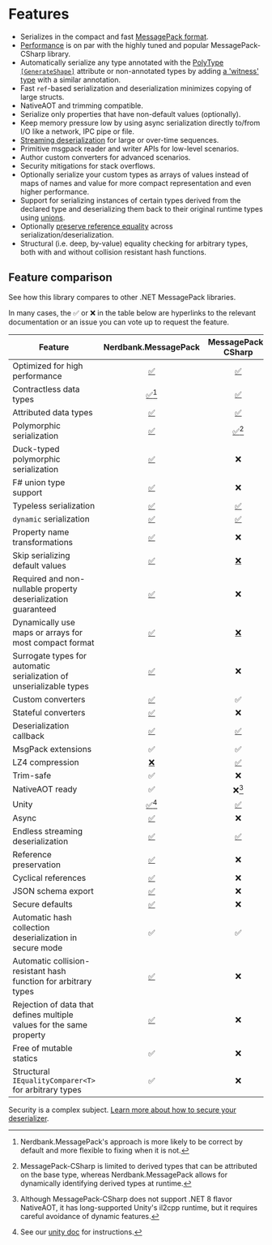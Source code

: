 # Features

* Serializes in the compact and fast [MessagePack format](https://msgpack.org/).
* [Performance](performance.md) is on par with the highly tuned and popular MessagePack-CSharp library.
* Automatically serialize any type annotated with the [PolyType `[GenerateShape]`](xref:PolyType.GenerateShapeAttribute) attribute
  or non-annotated types by adding [a 'witness' type](type-shapes.md#witness-classes) with a similar annotation.
* Fast `ref`-based serialization and deserialization minimizes copying of large structs.
* NativeAOT and trimming compatible.
* Serialize only properties that have non-default values (optionally).
* Keep memory pressure low by using async serialization directly to/from I/O like a network, IPC pipe or file.
* [Streaming deserialization](streaming-deserialization.md) for large or over-time sequences.
* Primitive msgpack reader and writer APIs for low-level scenarios.
* Author custom converters for advanced scenarios.
* Security mitigations for stack overflows.
* Optionally serialize your custom types as arrays of values instead of maps of names and value for more compact representation and even higher performance.
* Support for serializing instances of certain types derived from the declared type and deserializing them back to their original runtime types using [unions](unions.md).
* Optionally [preserve reference equality](xref:Nerdbank.MessagePack.MessagePackSerializer.PreserveReferences) across serialization/deserialization.
* Structural (i.e. deep, by-value) equality checking for arbitrary types, both with and without collision resistant hash functions.

## Feature comparison

See how this library compares to other .NET MessagePack libraries.

In many cases, the ✅ or ❌ in the table below are hyperlinks to the relevant documentation or an issue you can vote up to request the feature.

Feature                   | Nerdbank.MessagePack | MessagePack-CSharp  | Serde.NET
--------------------------|:--------------------:|:-------------------:|:-----------:|
Optimized for high performance | [✅](performance.md) | [✅](https://github.com/MessagePack-CSharp/MessagePack-CSharp?tab=readme-ov-file#performance) | ✅
Contractless data types   | [✅](getting-started.md)[^1] | [✅](https://github.com/MessagePack-CSharp/MessagePack-CSharp?tab=readme-ov-file#object-serialization) | ❌ |
Attributed data types     | [✅](customizing-serialization.md) | [✅](https://github.com/MessagePack-CSharp/MessagePack-CSharp?tab=readme-ov-file#object-serialization) | [✅](https://serdedotnet.github.io/generator/options.html)
Polymorphic serialization | [✅](unions.md) | [✅](https://github.com/MessagePack-CSharp/MessagePack-CSharp?tab=readme-ov-file#union)[^4] | [✅](https://serdedotnet.github.io/data-model.html)
Duck-typed polymorphic serialization | [✅](unions.md#duck-typing) | ❌ | ❌ |
F# union type support     | [✅](fsharp.md) | ❌ | ❌ |
Typeless serialization    | [✅](xref:Nerdbank.MessagePack.OptionalConverters.WithObjectConverter*) | [✅](https://github.com/MessagePack-CSharp/MessagePack-CSharp?tab=readme-ov-file#typeless) | ❌ |
`dynamic` serialization    | [✅](getting-started.md#untyped-deserialization) | [✅](https://github.com/MessagePack-CSharp/MessagePack-CSharp/blob/master/doc/ExpandoObject.md) | ❌ |
Property name transformations | [✅](xref:Nerdbank.MessagePack.MessagePackSerializer.PropertyNamingPolicy) | ❌ | ❌ |
Skip serializing default values | [✅](xref:Nerdbank.MessagePack.MessagePackSerializer.SerializeDefaultValues) | [❌](https://github.com/MessagePack-CSharp/MessagePack-CSharp/issues/678) | 🌗 |
Required and non-nullable property deserialization guaranteed | [✅](xref:Nerdbank.MessagePack.MessagePackSerializer.DeserializeDefaultValues) | ❌ | ✅ |
Dynamically use maps or arrays for most compact format | [✅](customizing-serialization.md#array-or-map) | [❌](https://github.com/MessagePack-CSharp/MessagePack-CSharp/issues/1953) | ❌ |
Surrogate types for automatic serialization of unserializable types | [✅](surrogate-types.md) | ❌ | [✅](https://serdedotnet.github.io/foreign-types.html) |
Custom converters         | [✅](custom-converters.md) | ✅ | [✅](https://serdedotnet.github.io/customization.html)
Stateful converters       | [✅](custom-converters.md#stateful-converters) | ❌ | ❌ |
Deserialization callback  | [✅](xref:Nerdbank.MessagePack.IMessagePackSerializationCallbacks) | [✅](https://github.com/MessagePack-CSharp/MessagePack-CSharp?tab=readme-ov-file#serialization-callback) | ❌ |
MsgPack extensions        | ✅ | ✅ | ❌ |
LZ4 compression           | [❌](https://github.com/AArnott/Nerdbank.MessagePack/issues/34) | [✅](https://github.com/MessagePack-CSharp/MessagePack-CSharp?tab=readme-ov-file#lz4-compression) | ❌ |
Trim-safe                 | ✅ | ❌ | ✅ |
NativeAOT ready           | ✅ | ❌[^2] | ✅ |
Unity                     | [✅](unity.md)[^3] | [✅](https://github.com/MessagePack-CSharp/MessagePack-CSharp?tab=readme-ov-file#unity-support) | ❔ |
Async                     | [✅](xref:Nerdbank.MessagePack.MessagePackSerializer.SerializeAsync*) | ❌ | ❌ |
Endless streaming deserialization | [✅](streaming-deserialization.md) | [✅](https://github.com/MessagePack-CSharp/MessagePack-CSharp/?tab=readme-ov-file#multiple-messagepack-structures-on-a-single-stream) | ❌ |
Reference preservation    | [✅](xref:Nerdbank.MessagePack.MessagePackSerializer.PreserveReferences) | ❌ | ❌ |
Cyclical references       | [✅](xref:Nerdbank.MessagePack.MessagePackSerializer.PreserveReferences) | ❌ | ❌ |
JSON schema export        | [✅](xref:Nerdbank.MessagePack.MessagePackSerializer.GetJsonSchema*) | ❌ | ❌ |
Secure defaults           | [✅](security.md) | ❌ | ❌ |
Automatic hash collection deserialization in secure mode | ✅ | ✅ | ❌ |
Automatic collision-resistant hash function for arbitrary types | [✅](xref:Nerdbank.MessagePack.StructuralEqualityComparer) | ❌ | ❌ |
Rejection of data that defines multiple values for the same property | [✅](security.md#multiple-values-for-the-same-property) | ❌ | ❌ |
Free of mutable statics   | ✅ | ❌ | ✅ |
Structural `IEqualityComparer<T>` for arbitrary types | ✅ | ❌ | ❌ |

Security is a complex subject.
[Learn more about how to secure your deserializer](security.md).

[^1]: Nerdbank.MessagePack's approach is more likely to be correct by default and more flexible to fixing when it is not.
[^2]: Although MessagePack-CSharp does not support .NET 8 flavor NativeAOT, it has long-supported Unity's il2cpp runtime, but it requires careful avoidance of dynamic features.
[^3]: See our [unity doc](unity.md) for instructions.
[^4]: MessagePack-CSharp is limited to derived types that can be attributed on the base type, whereas Nerdbank.MessagePack allows for dynamically identifying derived types at runtime.
